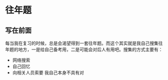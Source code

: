 # 往年题
## 写在前面
每当我在复习的时候，总是会渴望得到一套往年题。而这个其实就是我自己搜集往年题的地方，一是给自己备考用，二是可能会对后人有用吧。搜集的方式主要有：
+  网络搜索
+  自己回忆
+  向相关人员索要
我自己本身不具有对

